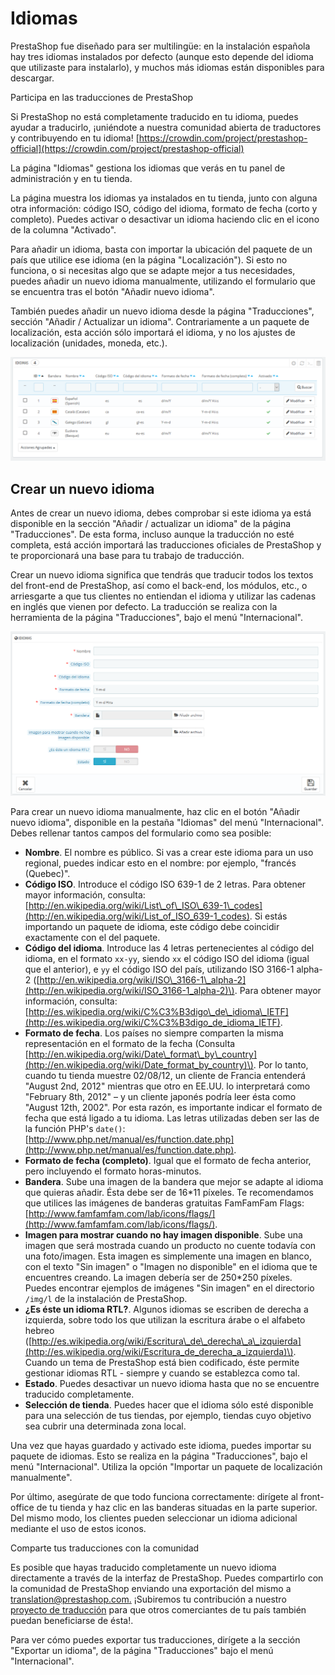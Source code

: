 # Idiomas

PrestaShop fue diseñado para ser multilingüe: en la instalación española hay tres idiomas instalados por defecto \(aunque esto depende del idioma que utilizaste para instalarlo\), y muchos más idiomas están disponibles para descargar.

Participa en las traducciones de PrestaShop

Si PrestaShop no está completamente traducido en tu idioma, puedes ayudar a traducirlo, ¡uniéndote a nuestra comunidad abierta de traductores y contribuyendo en tu idioma! [https://crowdin.com/project/prestashop-official](https://crowdin.com/project/prestashop-official)

La página "Idiomas" gestiona los idiomas que verás en tu panel de administración y en tu tienda.

La página muestra los idiomas ya instalados en tu tienda, junto con alguna otra información: código ISO, código del idioma, formato de fecha \(corto y completo\). Puedes activar o desactivar un idioma haciendo clic en el icono de la columna "Activado".

Para añadir un idioma, basta con importar la ubicación del paquete de un país que utilice ese idioma \(en la página "Localización"\). Si esto no funciona, o si necesitas algo que se adapte mejor a tus necesidades, puedes añadir un nuevo idioma manualmente, utilizando el formulario que se encuentra tras el botón "Añadir nuevo idioma".

También puedes añadir un nuevo idioma desde la página "Traducciones", sección "Añadir / Actualizar un idioma". Contrariamente a un paquete de localización, esta acción sólo importará el idioma, y no los ajustes de localización \(unidades, moneda, etc.\).

![](../../../../.gitbook/assets/54265329%20%281%29.png)

## Crear un nuevo idioma <a id="Idiomas-Crearunnuevoidioma"></a>

Antes de crear un nuevo idioma, debes comprobar si este idioma ya está disponible en la sección "Añadir / actualizar un idioma" de la página "Traducciones". De esta forma, incluso aunque la traducción no esté completa, está acción importará las traducciones oficiales de PrestaShop y te proporcionará una base para tu trabajo de traducción.  


Crear un nuevo idioma significa que tendrás que traducir todos los textos del front-end de PrestaShop, así como el back-end, los módulos, etc., o arriesgarte a que tus clientes no entiendan el idioma y utilizar las cadenas en inglés que vienen por defecto. La traducción se realiza con la herramienta de la página "Traducciones", bajo el menú "Internacional".

![](../../../../.gitbook/assets/54265332.png)

Para crear un nuevo idioma manualmente, haz clic en el botón "Añadir nuevo idioma", disponible en la pestaña "Idiomas" del menú "Internacional". Debes rellenar tantos campos del formulario como sea posible:

* **Nombre**. El nombre es público. Si vas a crear este idioma para un uso regional, puedes indicar esto en el nombre: por ejemplo, "francés \(Quebec\)".
* **Código ISO**. Introduce el código ISO 639-1 de 2 letras. Para obtener mayor información, consulta: [http://en.wikipedia.org/wiki/List\_of\_ISO\_639-1\_codes](http://en.wikipedia.org/wiki/List_of_ISO_639-1_codes). Si estás importando un paquete de idioma, este código debe coincidir exactamente con el del paquete.
* **Código del idioma**. Introduce las 4 letras pertenecientes al código del idioma, en el formato `xx-yy`, siendo `xx` el código ISO del idioma \(igual que el anterior\), e `yy` el código ISO del país, utilizando ISO 3166-1 alpha-2 \([http://en.wikipedia.org/wiki/ISO\_3166-1\_alpha-2](http://en.wikipedia.org/wiki/ISO_3166-1_alpha-2)\). Para obtener mayor información, consulta: [http://es.wikipedia.org/wiki/C%C3%B3digo\_de\_idioma\_IETF](http://es.wikipedia.org/wiki/C%C3%B3digo_de_idioma_IETF).
* **Formato de fecha**. Los países no siempre comparten la misma representación en el formato de la fecha \(Consulta [http://en.wikipedia.org/wiki/Date\_format\_by\_country](http://en.wikipedia.org/wiki/Date_format_by_country)\). Por lo tanto, cuando tu tienda muestre 02/08/12, un cliente de Francia entenderá "August 2nd, 2012" mientras que otro en EE.UU. lo interpretará como "February 8th, 2012" – y un cliente japonés podría leer ésta como "August 12th, 2002". Por esta razón, es importante indicar el formato de fecha que está ligado a tu idioma. Las letras utilizadas deben ser las de la función PHP's `date()`: [http://www.php.net/manual/es/function.date.php](http://www.php.net/manual/es/function.date.php).
* **Formato de fecha \(completo\)**. Igual que el formato de fecha anterior, pero incluyendo el formato horas-minutos.
* **Bandera**. Sube una imagen de la bandera que mejor se adapte al idioma que quieras añadir. Ésta debe ser de 16\*11 píxeles. Te recomendamos que utilices las imágenes de banderas gratuitas FamFamFam Flags: [http://www.famfamfam.com/lab/icons/flags/](http://www.famfamfam.com/lab/icons/flags/).
* **Imagen para mostrar cuando no hay imagen disponible**. Sube una imagen que será mostrada cuando un producto no cuente todavía con una foto/imagen. Esta imagen es simplemente una imagen en blanco, con el texto "Sin imagen" o "Imagen no disponible" en el idioma que te encuentres creando. La imagen debería ser de 250\*250 píxeles. Puedes encontrar ejemplos de imágenes "Sin imagen" en el directorio `/img/l` de la instalación de PrestaShop.
* **¿Es éste un idioma RTL?**. Algunos idiomas se escriben de derecha a izquierda, sobre todo los que utilizan la escritura árabe o el alfabeto hebreo \([http://es.wikipedia.org/wiki/Escritura\_de\_derecha\_a\_izquierda](http://es.wikipedia.org/wiki/Escritura_de_derecha_a_izquierda)\). Cuando un tema de PrestaShop está bien codificado, éste permite gestionar idiomas RTL - siempre y cuando se establezca como tal.
* **Estado**. Puedes desactivar un nuevo idioma hasta que no se encuentre traducido completamente.
* **Selección de tienda**. Puedes hacer que el idioma sólo esté disponible para una selección de tus tiendas, por ejemplo, tiendas cuyo objetivo sea cubrir una determinada zona local.

Una vez que hayas guardado y activado este idioma, puedes importar su paquete de idiomas. Esto se realiza en la página "Traducciones", bajo el menú "Internacional". Utiliza la opción "Importar un paquete de localización manualmente".

Por último, asegúrate de que todo funciona correctamente: dirígete al front-office de tu tienda y haz clic en las banderas situadas en la parte superior. Del mismo modo, los clientes pueden seleccionar un idioma adicional mediante el uso de estos iconos.

Comparte tus traducciones con la comunidad

Es posible que hayas traducido completamente un nuevo idioma directamente a través de la interfaz de PrestaShop. Puedes compartirlo con la comunidad de PrestaShop enviando una exportación del mismo a [translation@prestashop.com.](mailto:translation@prestashop.com.) ¡Subiremos tu contribución a nuestro [proyecto de traducción](https://crowdin.com/project/prestashop-official) para que otros comerciantes de tu país también puedan beneficiarse de ésta!.

Para ver cómo puedes exportar tus traducciones, dirígete a la sección "Exportar un idioma", de la página "Traducciones" bajo el menú "Internacional".

